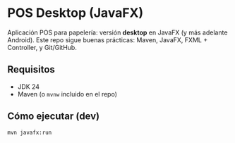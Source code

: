 
# POS Desktop (JavaFX)

Aplicación POS para papelería: versión **desktop** en JavaFX (y más adelante Android).
Este repo sigue buenas prácticas: Maven, JavaFX, FXML + Controller, y Git/GitHub.

## Requisitos
- JDK 24
- Maven (o `mvnw` incluido en el repo)

## Cómo ejecutar (dev)
```bash
mvn javafx:run

